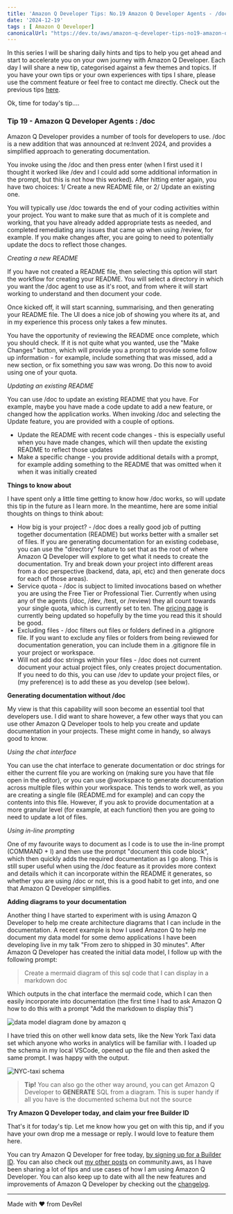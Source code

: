 ```yaml
---
title: 'Amazon Q Developer Tips: No.19 Amazon Q Developer Agents - /doc'
date: '2024-12-19'
tags : [ Amazon Q Developer]
canonicalUrl: "https://dev.to/aws/amazon-q-developer-tips-no19-amazon-q-developer-agents-doc-4d1k"
---
```


In this series I will be sharing daily hints and tips to help you get ahead and start to accelerate you on your own journey with Amazon Q Developer. Each day I will share a new tip, categorised against a few themes and topics. If you have your own tips or your own experiences with tips I share, please use the comment feature or feel free to contact me directly. Check out the previous tips [here](https://dev.to/aws/amazon-q-developer-tips-no18-amazon-q-developer-agents-dev-1i0).

Ok, time for today's tip....

### Tip 19 - Amazon Q Developer Agents : /doc

Amazon Q Developer provides a number of tools for developers to use. /doc is a new addition that was announced at re:Invent 2024, and provides a simplified approach to generating documentation. 

You invoke using the /doc and then press enter (when I first used it I thought it worked like /dev and I could add some additional information in the prompt, but this is not how this worked). After hitting enter again, you have two choices: 1/ Create a new README file, or 2/ Update an existing one.

You will typically use /doc towards the end of your coding activities within your project. You want to make sure that as much of it is complete and working, that you have already added appropriate tests as needed, and completed remediating any issues that came up when using /review, for example. If you make changes after, you are going to need to potentially update the docs to reflect those changes.

*Creating a new README*

If you have not created a README file, then selecting this option will start the workflow for creating your README. You will select a directory in which you want the /doc agent to use as it's root, and from where it will start working to understand and then document your code. 

Once kicked off, it will start scanning, summarising, and then generating your README file. The UI does a nice job of showing you where its at, and in my experience this process only takes a few minutes.

You have the opportunity of reviewing the README once complete, which you should check. If it is not quite what you wanted, use the "Make Changes" button, which will provide you a prompt to provide some follow up information - for example, include something that was missed, add a new section, or fix something you saw was wrong. Do this now to avoid using one of your quota.

*Updating an existing README*

You can use /doc to update an existing README that you have. For example, maybe you have made a code update to add a new feature, or changed how the application works. When invoking /doc and selecting the Update feature, you are provided with a couple of options.

* Update the README with recent code changes  - this is especially useful when you have made changes, which will then update the existing README to reflect those updates
* Make a specific change - you provide additional details with a prompt, for example adding something to the README that was omitted when it when it was initially created

**Things to know about**

I have spent only a little time getting to know how /doc works, so will update this tip in the future as I learn more. In the meantime, here are some initial thoughts on things to think about:

* How big is your project? - /doc does a really good job of putting together documentation (README) but works better with a smaller set of files. If you are generating documentation for an existing codebase, you can use the "directory" feature to set that as the root of where Amazon Q Developer will explore to get what it needs to create the documentation. Try and break down your project into different areas from a doc perspective (backend, data, api, etc) and then generate docs for each of those areas).
* Service quota - /doc is subject to limited invocations based on whether you are using the Free Tier or Professional Tier. Currently when using any of the agents (/doc, /dev, /test, or /review) they all count towards your single quota, which is currently set to ten. The [pricing page](https://aws.amazon.com/q/developer/pricing/) is currently being updated so hopefully by the time you read this it should be good.
* Excluding files - /doc filters out files or folders defined in a .gitignore file. If you want to exclude any files or folders from being reviewed for documentation generation, you can include them in a .gitignore file in your project or workspace.
* Will not add doc strings  within your files - /doc does not current document your actual project files, only creates project documentation. If you need to do this, you can use /dev to update your project files, or (my preference) is to add these as you develop (see below).

**Generating documentation without /doc**

My view is that this capability will soon become an essential tool that developers use. I did want to share however, a few other ways that you can use other Amazon Q Developer tools to help you create and update documentation in your projects. These might come in handy, so always good to know.

*Using the chat interface*

You can use the chat interface to generate documentation or doc strings for either the current file you are working on (making sure you have that file open in the editor), or you can use @workspace to generate documentation across multiple files within your workspace. This tends to work well, as you are creating a single file (README.md for example) and can copy the contents into this file. However, if you ask to provide documentation at a more granular level (for example, at each function) then you are going to need to update a lot of files.

*Using in-line prompting*

One of my favourite ways to document as I code is to use the in-line prompt (COMMAND + I) and then use the prompt "document this code block", which then quickly adds the required documentation as I go along. This is still super useful when using the /doc feature as it provides more context and details which it can incorporate within the README it generates, so whether you are using /doc or not, this is a good habit to get into, and one that Amazon Q Developer simplifies.

**Adding diagrams to your documentation**

Another thing I have started to experiment with is using Amazon Q Developer to help me create architecture diagrams that I can include in the documentation. A recent example is how I used Amazon Q to help me document my data model for some demo applications I have been developing live in my talk "From zero to shipped in 30 minutes". After Amazon Q Developer has created the initial data model, I follow up with the following prompt:

> Create a mermaid diagram of this sql code that I can display in a markdown doc

Which outputs in the chat interface the mermaid code, which I can then easily incorporate into documentation (the first time I had to ask Amazon Q how to do this with a prompt "Add the markdown to display this")

![data model diagram done by amazon q](https://dev-to-uploads.s3.amazonaws.com/uploads/articles/j2zursbwid0w6802f5ur.png)

I have tried this on other well know data sets, like the New York Taxi data set which anyone who works in analytics will be familiar with. I loaded up the schema in my local VSCode, opened up the file and then asked the same prompt. I was happy with the output.

![NYC-taxi schema](https://dev-to-uploads.s3.amazonaws.com/uploads/articles/12nvlhq7aohbewddsw6a.png)

> **Tip!** You can also go the other way around, you can get Amazon Q Developer to **GENERATE** SQL from a diagram. This is super handy if all you have is the documented schema but not the source


**Try Amazon Q Developer today, and claim your free Builder ID**

That's it for today's tip. Let me know how you get on with this tip, and if you have your own drop me a message or reply. I would love to feature them here.

You can try Amazon Q Developer for free today, [by signing up for a Builder ID](https://community.aws/builderid?trk=34e0ecce-8101-42c4-840a-fe6170420294&sc_channel=el). You can also check out [my other posts](https://community.aws/@ricsueaws) on community.aws, as I have been sharing a lot of tips and use cases of how I am using Amazon Q Developer. You can also keep up to date with all the new features and improvements of Amazon Q Developer by checking out the [changelog](https://aws-oss.beachgeek.co.uk/40i).


---
Made with ♥ from DevRel
